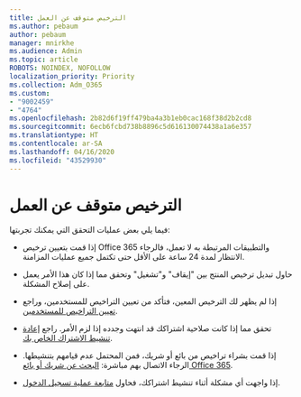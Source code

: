 ```yaml
---
title: الترخيص متوقف عن العمل
ms.author: pebaum
author: pebaum
manager: mnirkhe
ms.audience: Admin
ms.topic: article
ROBOTS: NOINDEX, NOFOLLOW
localization_priority: Priority
ms.collection: Adm_O365
ms.custom:
- "9002459"
- "4764"
ms.openlocfilehash: 2b82d6f19ff479ba4a3b1eb0cac168f38d2b2cd8
ms.sourcegitcommit: 6ecb6fcbd738b8896c5d616130074438a1a6e357
ms.translationtype: HT
ms.contentlocale: ar-SA
ms.lasthandoff: 04/16/2020
ms.locfileid: "43529930"
---
```

# <a name="license-not-working"></a>الترخيص متوقف عن العمل

فيما يلي بعض عمليات التحقق التي يمكنك تجربتها:

- إذا قمت بتعيين ترخيص Office 365 والتطبيقات المرتبطة به لا تعمل، فالرجاء الانتظار لمدة 24 ساعة على الأقل حتى تكتمل جميع عمليات المزامنة. 

- حاول تبديل ترخيص المنتج بين "إيقاف" و"تشغيل" وتحقق مما إذا كان هذا الأمر يعمل على إصلاح المشكلة. 

- إذا لم يظهر لك الترخيص المعين، فتأكد من تعيين التراخيص للمستخدمين، وراجع [تعيين التراخيص للمستخدمين](https://docs.microsoft.com/en-us/microsoft-365/admin/manage/assign-licenses-to-users?view=o365-worldwide).

- تحقق مما إذا كانت صلاحية اشتراكك قد انتهت وجدده إذا لزم الأمر. راجع [إعادة تنشيط الاشتراك الخاص بك](https://docs.microsoft.com/alchemyinsights/reactivate-your-subscription). 

- إذا قمت بشراء تراخيص من بائع أو شريك، فمن المحتمل عدم قيامهم بتنشيطها. الرجاء الاتصال بهم مباشرة: [البحث عن شريك أو بائع Office 365](https://docs.microsoft.com//microsoft-365/admin/manage/find-your-partner-or-reseller).

- إذا واجهت أي مشكلة أثناء تنشيط اشتراكك، فحاول [متابعة عملية تسجيل الدخول](https://go.microsoft.com/fwlink/?linkid=2126800).
